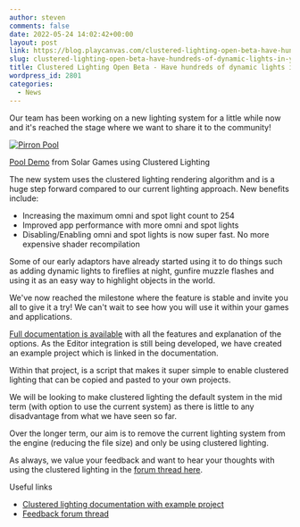 ```yaml
---
author: steven
comments: false
date: 2022-05-24 14:02:42+00:00
layout: post
link: https://blog.playcanvas.com/clustered-lighting-open-beta-have-hundreds-of-dynamic-lights-in-your-scene/
slug: clustered-lighting-open-beta-have-hundreds-of-dynamic-lights-in-your-scene
title: Clustered Lighting Open Beta - Have hundreds of dynamic lights in your scene!
wordpress_id: 2801
categories:
  - News
---
```


Our team has been working on a new lighting system for a little while now and it's reached the stage where we want to share it to the community!

[![Pirron Pool](/assets/media/pirron-pool.gif)](/assets/media/pirron-pool.gif)

[Pool Demo](https://pirron.one/pool/) from Solar Games using Clustered Lighting

The new system uses the clustered lighting rendering algorithm and is a huge step forward compared to our current lighting approach. New benefits include:

- Increasing the maximum omni and spot light count to 254
- Improved app performance with more omni and spot lights
- Disabling/Enabling omni and spot lights is now super fast. No more expensive shader recompilation

Some of our early adaptors have already started using it to do things such as adding dynamic lights to fireflies at night, gunfire muzzle flashes and using it as an easy way to highlight objects in the world.

We've now reached the milestone where the feature is stable and invite you all to give it a try! We can't wait to see how you will use it within your games and applications.

[Full documentation is available](https://developer.playcanvas.com/en/user-manual/graphics/lighting/clustered-lighting/) with all the features and explanation of the options. As the Editor integration is still being developed, we have created an example project which is linked in the documentation.

Within that project, is a script that makes it super simple to enable clustered lighting that can be copied and pasted to your own projects.

We will be looking to make clustered lighting the default system in the mid term (with option to use the current system) as there is little to any disadvantage from what we have seen so far.

Over the longer term, our aim is to remove the current lighting system from the engine (reducing the file size) and only be using clustered lighting.

As always, we value your feedback and want to hear your thoughts with using the clustered lighting in the [forum thread here](https://forum.playcanvas.com/t/clustered-lighting-open-beta-have-hundreds-of-dynamic-lights-in-your-scene/25530).

Useful links

- [Clustered lighting documentation with example project](https://developer.playcanvas.com/en/user-manual/graphics/lighting/clustered-lighting/)
- [Feedback forum thread](https://forum.playcanvas.com/t/clustered-lighting-open-beta-have-hundreds-of-dynamic-lights-in-your-scene/25530)
